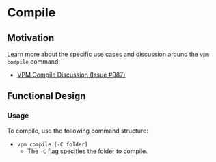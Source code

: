 # Compile

## Motivation

Learn more about the specific use cases and discussion around the `vpm compile` command:
- [VPM Compile Discussion (Issue #987)](https://github.com/voedger/voedger/issues/987)

## Functional Design

### Usage
To compile, use the following command structure:
- `vpm compile [-C folder]`
  - The `-C` flag specifies the folder to compile.

